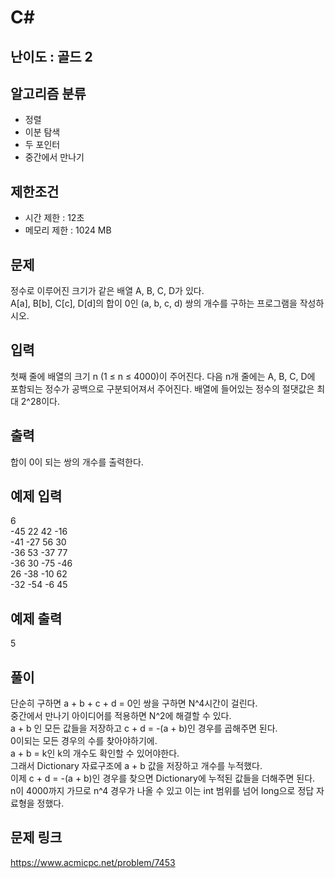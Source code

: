 # C#

## 난이도 : 골드 2

## 알고리즘 분류
  - 정렬
  - 이분 탐색
  - 두 포인터
  - 중간에서 만나기

## 제한조건
  - 시간 제한 : 12초
  - 메모리 제한 : 1024 MB

## 문제
정수로 이루어진 크기가 같은 배열 A, B, C, D가 있다.<br/>
A[a], B[b], C[c], D[d]의 합이 0인 (a, b, c, d) 쌍의 개수를 구하는 프로그램을 작성하시오.<br/>

## 입력
첫째 줄에 배열의 크기 n (1 ≤ n ≤ 4000)이 주어진다. 다음 n개 줄에는 A, B, C, D에 포함되는 정수가 공백으로 구분되어져서 주어진다. 배열에 들어있는 정수의 절댓값은 최대 2^28이다.<br/>

## 출력
합이 0이 되는 쌍의 개수를 출력한다.<br/>

## 예제 입력
6<br/>
-45 22 42 -16<br/>
-41 -27 56 30<br/>
-36 53 -37 77<br/>
-36 30 -75 -46<br/>
26 -38 -10 62<br/>
-32 -54 -6 45<br/>

## 예제 출력
5<br/>

## 풀이
단순히 구하면 a + b + c + d = 0인 쌍을 구하면 N^4시간이 걸린다.<br/>
중간에서 만나기 아이디어를 적용하면 N^2에 해결할 수 있다.<br/>
a + b 인 모든 값들을 저장하고 c + d = -(a + b)인 경우를 곱해주면 된다.<br/>
0이되는 모든 경우의 수를 찾아야하기에.<br/>
a + b = k인 k의 개수도 확인할 수 있어야한다.<br/>
그래서 Dictionary 자료구조에 a + b 값을 저장하고 개수를 누적했다.<br/>
이제 c + d = -(a + b)인 경우를 찾으면 Dictionary에 누적된 값들을 더해주면 된다.<br/>
n이 4000까지 가므로 n^4 경우가 나올 수 있고 이는 int 범위를 넘어 long으로 정답 자료형을 정했다.<br/>

## 문제 링크
https://www.acmicpc.net/problem/7453
